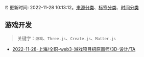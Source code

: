 :alarm_clock: 更新时间: 2022-11-28 10:13:12。[来源分类](../README.md)、[标签分类](../TAGS.md)、[时间分类](../TIMELINE.md)

## 游戏开发


> 关键字：`游戏`、`Three.js`、`Create.js`、`Matter.js`



- [2022-11-28-上海/全职-web3-游戏项目招原画师/3D-设计/TA](https://www.v2ex.com/t/898540) 
